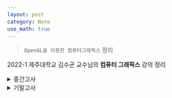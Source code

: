 ```yaml
---
layout: post
category: Note
use_math: true
---
```


> `OpenGL을 이용한 컴퓨터그래픽스` 정리

2022-1 제주대학교 김수균 교수님의 **컴퓨터 그래픽스** 강의 정리

<details>
<summary>중간고사</summary>
<div markdown="1">

## 컴퓨터 그래픽스 시스템

- 입력 -> Processor(CPU) -> Graphics Processor(GPU) -> Frame Buffer -> 모니터
- **이미지**: 2차원 이미지를 효과적으로 표현
- **모델링**: 가상 3차원 물체를 효과적으로 표현
- **렌더링**: 3차원 모델에서 2차원 이미지로 사진과 같이 사실적으로 표현
- **애니메이션**: 시간에 따른 움직임으로 자연스럽게 표현

## 필셀과 프레임 버퍼

- 래스터 방식: 그래픽스 시스엠 안에서 픽셀의 배열, 즉 래스터로 생성됨
- 각 픽셀은 영상의 한 위치나 작은 영역에 대응
- 픽셀은 Frame Buffer라고 부르는 메모리의 한 부분에 집단으로 저장

## 해상도

- 프레임 버퍼의 픽셀 수가 우리들이 볼 수 있는 영상의 상세함을 결정
- 각 픽셀의 비트 수로 정의되는 프레임 버퍼의 깊이. 즉, 정밀도가 주어진 시스템이 얼마나 많은 색을 표현할 수 있는지 결정함

## 래스터화 혹은 주사변화

- 응용 프로그램에 의하여 픽셀에 관한 정보를 처리하여 프레임 버퍼에 저장시키는 것

## OpenGL의 특징

- 그래픽스 하드웨어에 대한 소프트웨어 인터페이스
- 플랫폼에 독립적
- 다양한 그래픽스 기능을 지원하여 응용 소프트웨어 개발 용이
- OpenGL 가속 하드웨어는 셰이딩 언어를 하드웨어적으로 가속하는 기능 제공

## 그래픽스 파이프라인

- PC 메모리에 있는 프로그램과 데이터
- 그래픽스 파이프라인 구조
  - 정점 처리
  - 클리핑과 기본요소로 조립(선분, 다각형, 곡선과 곡면)
  - 래스터화
  - 단편 처리
- 응용프로그램 -> 정점 처리 -> 클리핑과 기본요소로 조립 -> 래스터화 -> 단편 처리 -> 디스플레이

## 윈도우 GDI

- 그래픽의 출력 담당
- 프린터에 프린트하는 기능도 담당

## 창 800x600변환

```c++
BOOL InitInstance(HINSTANCE hInstance, int nCmdShow){
HWND hWnd = CreateWindowW(szWindowClass, szTitle, WS_OVERLAPPEDWINDOW,
      CW_USEDEFAULT, 0, 800, 600, nullptr, nullptr, hInstance, nullptr);
}
```

## 유효화

- 윈도우의 클리아언트 영역을 훼손하면, 윈도우는 WM_PAINT 메시지를 응용 프로그램으로 보냄
- 프로그램은 윈도우에게 그 메시지를 받아서 처리했다는 것을 알려야 함
- 윈도우에게 알리는 과정을 사각형을 유효화 한다고 함

## WM_PAINT

### BeginPaint() ... EndPaint()

- 장점: 자동으로 유효화 수행
- 단점: 무효사각형을 나타내는 rcPaint 속성을 가지고 있으며, 윈도우의 클리핑 영역 외부에는 어떤 것도 그릴 수 없음
  - 그리고 싶다면 rcPaint를 다시 정의해야 함

### GetDC() ... ReleaseDC()

- 장점: 클리핑 사각형을 전체 클라이언트 영역이 됨. 따라서 클라이언트 영역을 그리기 위해 매번 무효 사각형을 정의할 필요가 없음
- 단점: 무효 사각형을 유효화하기 위해 직접 ValidateRect()를 호출
  - 윈도우는 유효화가 이루어지지 않으면 계속 WM_PAINT 메시지를 보냄

## 무효사각형(Invalid Rectangle)

- 다시 그릴 필요가 없는 유일한 영역
- InvalidateRect()함수는 클라이언트 영역의 임의의 부분만 그림

```c++
case WM_SIZE:
        GetClientRect(hWnd, &clientRect);
        Resize(clientRect.right, clientRect.bottom);
        InvalidateRect(hWnd, NULL, false);
        //(무효화할 윈도우 핸들/ 무효화할 사각형 영역 포인터/BeginPaint()를 위해 플래그 지움)

        break;
```

## ValidateRect 역할

- InvalidateRect의 반대
- 무효화된 영역을 유효화시켜 WM_PAINT 메시지가 발생하는 것을 막는데 사용함
- WM_PAINT에서 BeginPaint 함수를 사용하지 않으면 WM_PAINT 메시지가 계속 발생하여 무의미하게 CPU를 사용하는 문제가 발생
  - ValidateRect을 이용해 해결함

## bSetupPixelFormat()

- OpenGL에서 사용하기 위하여 GDI에서 제공하는 화소형식을 적절히 지정해야 함

```c++
bool bSetupPixelFormat(HDC hdc)
{
    PIXELFORMATDESCRIPTOR pfd;
    int pixelformat;

    pfd.nSize = sizeof(PIXELFORMATDESCRIPTOR);
    pfd.nVersion = 1;
    pfd.dwFlags = PFD_DRAW_TO_WINDOW | PFD_SUPPORT_OPENGL | PFD_DOUBLEBUFFER;
    pfd.dwLayerMask = PFD_MAIN_PLANE;
    pfd.iPixelType = PFD_TYPE_RGBA;
    pfd.cColorBits = 24;
    pfd.cDepthBits = 16;
    pfd.cAccumBits = 0;
    pfd.cStencilBits = 0;

    if ((pixelformat = ChoosePixelFormat(hdc, &pfd)) == 0) {
        MessageBox(NULL, "ChoosePixelFormat() failed!!!", "Error", MB_OK | MB_ICONERROR);
        return false;
    }

    if (SetPixelFormat(hdc, pixelformat, &pfd) == false) {
        MessageBox(NULL, "SetPixelFormat() failed!!!", "Error", MB_OK | MB_ICONERROR);
        return false;
    }

    return true;
}
```

## The Window Procedure

```c++
//
//  함수: WndProc(HWND, UINT, WPARAM, LPARAM)
//
//  용도: 주 창의 메시지를 처리합니다.
//
//  WM_COMMAND  - 애플리케이션 메뉴를 처리합니다.
//  WM_PAINT    - 주 창을 그립니다.
//  WM_DESTROY  - 종료 메시지를 게시하고 반환합니다.
//
//
LRESULT CALLBACK WndProc(HWND hWnd, UINT message, WPARAM wParam, LPARAM lParam)
{
    RECT clientRect;
    switch (message)
    {
    case WM_CREATE:
        // Initialize for the OpenGL rendering
        hDeviceContext = GetDC(hWnd);
        if (!bSetupPixelFormat(hDeviceContext)) {
            MessageBox(hWnd, "Error in setting up pixel format for OpenGL", "Error", MB_OK | MB_ICONERROR);
            DestroyWindow(hWnd);
        }
        hRenderingContext = wglCreateContext(hDeviceContext);
        wglMakeCurrent(hDeviceContext, hRenderingContext);
        break;

    case WM_SIZE:
        GetClientRect(hWnd, &clientRect);
        Resize(clientRect.right, clientRect.bottom);
        InvalidateRect(hWnd, NULL, false);

        break;
        /*
    case WM_COMMAND:
        {
            int wmId = LOWORD(wParam);
            // 메뉴 선택을 구문 분석합니다:
            switch (wmId)
            {
            case IDM_ABOUT:
                DialogBox(hInst, MAKEINTRESOURCE(IDD_ABOUTBOX), hWnd, About);
                break;
            case IDM_EXIT:
                DestroyWindow(hWnd);
                break;
            default:
                return DefWindowProc(hWnd, message, wParam, lParam);
            }
        }
        break;
        */
    case WM_PAINT:
    {
        DrawScene(hDeviceContext);
        ValidateRect(hWnd, NULL);

        /*
            PAINTSTRUCT ps;
            HDC hdc = BeginPaint(hWnd, &ps);
            // TODO: 여기에 hdc를 사용하는 그리기 코드를 추가합니다...
            EndPaint(hWnd, &ps);
            */
    }
    break;
    case WM_DESTROY:
        // Destroy all about OpenGL
        if (hRenderingContext)
            wglDeleteContext(hRenderingContext);
        if (hDeviceContext)
            ReleaseDC(hWnd, hDeviceContext);
        PostQuitMessage(0);
        break;
    default:
        return DefWindowProc(hWnd, message, wParam, lParam);
    }
    return 0;
}
```

## 가상 키 사용

```c++
case WM_KEYDOWN:
            switch (wParam)
            {
                case VK_LEFT:
                    // Process the LEFT ARROW key.
                    break;
                case VK_RIGHT:
                    // Process the RIGHT ARROW key.
                    break;
                case VK_UP:
                    // Process the UP ARROW key.
                    break;
                case VK_DOWN:
                    // Process the DOWN ARROW key.
                    break;
                // Process other non-character keystrokes.
                default:
                    break;
            }
```

## 속성

- 기하학적 primitve를 렌더링하는 방법을 결정하는 속성(물체들의 외형)
  - 컬러(points, lines, polygons)
  - 사이즈와 너비(points, lines)
  - 스티플 패턴(lines, polygons)
  - 폴리곤 모드(Polygon mode)

![example](https://math.hws.edu/eck/cs424/notes2013/images/06/gl-primitives.png){:.ioda}

## POLYGON

- Loop로 닫혀 있지만, 내부가 있는 물체

```c++
glColor3f(1.0f, 0.0f, 0.0f);
glBegin(GL_POLYGON);
    glVertex2f(0, 0);
    glVertex2f(0, 100);
    glVertex2f(100, 100);
    glVertex2f(100, 0);
glEnd();
```

## POINTS

```c++
glPointSize(5.0f)
glBegin(GL_POINTS);
    glColor3f(1.0f, 0.0f, 0.0f);
    glVertex2f(100, 100);
    glColor3f(1.0f, 0.0f, 0.0f);
    glVertex2f(100, 200);
    glColor3f(1.0f, 0.0f, 0.0f);
    glVertex2f(200, 200);
    glColor3f(1.0f, 0.0f, 0.0f);
    glVertex2f(200, 100);
glEnd(); // 점 4개 출력
```

## LINES

```c++
glLineWidth(5.0f)
glBegin(GL_LINES);
    glColor3f(1.0f, 0.0f, 0.0f);
    glVertex2f(100, 100);
    glColor3f(0.0f, 1.0f, 0.0f);
    glVertex2f(100, 200);
    glColor3f(0.0f, 0.0f, 1.0f);
    glVertex2f(200, 200);
    glColor3f(0.0f, 0.0f, 0.0f);
    glVertex2f(200, 100);
glEnd(); // 그라데이션 색상의 선 2개 출력
```

## LINE STRIP

```c++
glLineWidth(5.0f)
glBegin(GL_LINE_STRIP);
    glColor3f(1.0f, 0.0f, 0.0f);
    glVertex2f(100, 100);
    glColor3f(0.0f, 1.0f, 0.0f);
    glVertex2f(100, 200);
    glColor3f(0.0f, 0.0f, 1.0f);
    glVertex2f(200, 200);
    glColor3f(0.0f, 0.0f, 0.0f);
    glVertex2f(200, 100);
glEnd(); // 그라데이션 색상의 ㄷ 오른쪽으로 돌린 모양 출력
```

## LINE LOOP

```c++
glLineWidth(5.0f)
glBegin(GL_LINE_LOOP);
    glColor3f(1.0f, 0.0f, 0.0f);
    glVertex2f(100, 100);
    glColor3f(0.0f, 1.0f, 0.0f);
    glVertex2f(100, 200);
    glColor3f(0.0f, 0.0f, 1.0f);
    glVertex2f(200, 200);
    glColor3f(0.0f, 0.0f, 0.0f);
    glVertex2f(200, 100);
glEnd(); // 그라데이션 색상의 ㅁ 출력
```

## LINE STIPPLE

```c++
glEnable(GL_LINE_STIPPLE);
glLineWidth(5.0f)
glLineStipple(3, 0xcccc)
glBegin(GL_LINE_LOOP);
    glColor3f(1.0f, 0.0f, 0.0f);
    glVertex2f(100, 100);
    glColor3f(0.0f, 1.0f, 0.0f);
    glVertex2f(100, 200);
    glColor3f(0.0f, 0.0f, 1.0f);
    glVertex2f(200, 200);
    glColor3f(0.0f, 0.0f, 0.0f);
    glVertex2f(200, 100);
glEnd();
glDisable(GL_LINE_STIPPLE) // 펀칭되어있는 ㅁ 출력
```

## 연습문제

```c++
glColor3f(0.0f, 0.0f, 0.0f);
   glLineStipple(3, 0x1C47);
   glLineWidth(5);
      glEnable(GL_LINE_STIPPLE);
      glBegin(GL_LINES);
        glVertex2f(100, 200);
        glVertex2f(200, 200);
      glEnd();
      glDisable(GL_LINE_STIPPLE);
```

## TRIANGLES

```c++
glBegin(GL_TRIANGLES);
    glColor3f(1.0f, 0.0f, 0.0f);
    glVertex2f(100, 100);
    glColor3f(0.0f, 1.0f, 0.0f);
    glVertex2f(100, 200);
    glColor3f(0.0f, 0.0f, 1.0f);
    glVertex2f(200, 200);
    glColor3f(0.0f, 0.0f, 0.0f);
    glVertex2f(200, 100);
glEnd(); // 그라데이션 색상의 삼각형 출력
```

## TRIANGLES STRIP

```c++
glBegin(GL_TRIANGLE_STRIP);
    glColor3f(1.0f, 0.0f, 0.0f);
    glVertex2f(100, 100);
    glColor3f(0.0f, 1.0f, 0.0f);
    glVertex2f(100, 200);
    glColor3f(0.0f, 0.0f, 1.0f);
    glVertex2f(200, 200);
    glColor3f(0.0f, 0.0f, 0.0f);
    glVertex2f(200, 100);
glEnd(); // 그라데이션 색상의 삼각형 2개 출력
```

처음 세 개 정점으로 삼각형을 그린 뒤, 정점이 추가 될 떄마다 삼각형을 직전 두 개 정점과 연결하여 삼각형 추가

## TRIANGLES FAN

```c++
glBegin(GL_TRIANGLE_FAN);
    glColor3f(1.0f, 0.0f, 0.0f);
    glVertex2f(100, 100);
    glColor3f(0.0f, 1.0f, 0.0f);
    glVertex2f(100, 200);
    glColor3f(0.0f, 0.0f, 1.0f);
    glVertex2f(200, 200);
    glColor3f(0.0f, 0.0f, 0.0f);
    glVertex2f(200, 100);
glEnd(); // 그라데이션 색상의 사각형 출력
```

## Attribute

## OpenGL 카메라

- -z 방향을 가리키는 세계공간의 원점에 카메라를 배치함
- 기본 관측 공간: 한 변의 길이가 2인 원점 중앙에 있는 상자
- 지역좌표(모델좌표): 피사체
- 세계좌표(월드좌표): 무엇을 기준으로 이동, 회전할까
- 쉐이딩: 피사체들이 입거나 가지고 있는 색

```c++
gluLookAt(viewer[0], viewer[1], viewer[2], 0.0, 0.0, 0.0, 0.0, 1.0, 0.0);
glRotatef(theta, 1.0f, 0.0f, 0.0f);
///
gluLookAt(2.0, 2.0, 2.0, 0.0, 0.0, 0.0, 0.0, 1.0, 0.0); // 3차원으로 만들어 줌
``
```

## OpenGL에서 초기 카메라

- 객체 프레임의 원점에 놓임
- -z축의 음수방향을 향함
- 직교관측으로 설정됨
- 기본 투영면은 z=0인 면이고, 투영방향은 z축과 나란한다

## 관측(Viewing)

- 투영 행렬에 의해 수행된다.
- 먼저, 행렬 모드를 설정 -> 단위 행렬 -> 투영 행렬
- 관측의 기본 요소
  - 객체: 영상생성 과정이나 관측자와 관계없이 공간에 존재
  - 관측자: 물체의 영상을 형성하는 것
  - 투영선
  - 투영면
- 투영 중심
  - COP가 유한한 경우: 투시 관측
  - COP가 무한한 경우: 평행 관측

## 뷰포트(Viewports)

- 디스플레이 윈도우의 직사각형 영역
- 뷰 사각형과 윈도우 사각형의 종횡비가 일치하지 않아, 왜곡현상 발생 가능

## 종횡비 유지

```c++
void Resize(int width, int height)
{
    glMatrixMode(GL_PROJECTION);
    glLoadIdentity();

    glViewport(0, 0, width, height);

    if (width <= height)
        glOrtho(-2.0, 2.0, -2.0 * (GLfloat)height / (GLfloat)width,
            2.0 * (GLfloat)height / (GLfloat)width, 1.0, 10.0);

    else
        glOrtho(-2.0 * (GLfloat)width / (GLfloat)height,
            2.0 * (GLfloat)width / (GLfloat)height, -2.0, 2.0, 1.0, 10.0);

    return;

}
```

## 투영

- 3차원 객체가 2차원 객체로 변환되는 과정
- 모델 좌표계, 전역 죄표계, 시점 좌표계를 순차적으로 거친 다각형 정점 좌표를 2차원 투영면에 사상시키는 과정
- 시선: 물체 곳곳을 향함
- 시선: 초점을 향함
- 관찰자 위치: 투영 중심 = 시점 좌표계 원점
- 투시 투영: glFrustum, gluPerspective(시야각 y축)
- 직교 투영: glOrtho
- 축측 세 각이 모두 같으면 등각 투영, 두 각이 같으면 이각 투영, 모두 다르면 삼각 투상

## 클리핑

- 투영은 보이는 범위를 제한하기도 한다. 3차원 공간에 그려진 물체라고 해서 모두 다 보여야 하는 것은 아니며 그 중 필요한 범위를 설정하여 일부만 표시한다. 보이는 영역을 잘라내는 것을 클리핑

## 평행 투영

- 시점이 물체로부터 무한대의 거리에 있다고 간주
  - 투영선이 평행
  - 원래 물체의 평행선은 투영 후에도 평행
  - 시점과의 거리에 무관하게 같은 길이의 물체는 같은 길이로 투영

## 직교 투영

- 투영선이 반드시 투영면과 직교

```c++
glMatrixMode(GL_PROJECTION);
glLoadIdentity( );
glOrtho(left, right, bottom, top, near, far);
// near < far, 양수 음수 모두 가능
```

```c++
if (width <= height)
        glOrtho(-2.0, 2.0, -2.0 * (GLfloat)height / (GLfloat)width,
            2.0 * (GLfloat)height / (GLfloat)width, 1.0, 10.0);

    else
        glOrtho(-2.0 * (GLfloat)width / (GLfloat)height,
            2.0 * (GLfloat)width / (GLfloat)height, -2.0, 2.0, 1.0, 10.0);
```

## 다중 관측 직교 투영

- 여러 개의 투영면을 만드는데, 각각은 객체의 주면 중 하나와 평행하다.
- 일반적으로 세 개의 관측(전면, 상면, 우측면 등)을 표시한다.
- 거리와 각이 모두 보존되고 거리와 모양의 왜곡이 없음

## 축측 투영

- 투영선은 투영면에 수직이지만, 투영면은 객체에 대한 어떠한 방향에도 존재할 수 있다.
  - **등축 투영**: 만일 투영면이 삼각형 객체의 모서리에서 만나는 세 개의 주면에 대해서 대칭으로 놓여짐
  - **이축 투영**: 투영면이 두 개의 주면이 대칭되도록 놓여짐
  - **삼축 투영**: 일반적인 경우

## 경사 투영

- 투영면에 평행한 면들에 대해서만 각이 유지됨

## 투시 투영

- 투영면에서 멀리 떨어져 있는 객체는 작게, 가까운 거리에 있는 객체는 상대적으로 크게 투영
  - 시점이 물체로부터 유한한 거리가에 있다고 간주
  - 투영선이 시점에서 출발하여 방사선 모양으로 퍼져감
  - 카메라나 사람의 눈이 물체를 포착하는 방법

```c++
glMatrixMode(GL_PROJECTION);
glLoadIdentity( );
glFrustum(left, right, bottom, top, near, far);
// near과 far은 항상 양수!!
```

```c++
if (width <= height)
        glFrustum(-2.0, 2.0, -2.0 * (GLfloat)height / (GLfloat)width,
            2.0 * (GLfloat)height / (GLfloat)width, 1.0, 10.0);

    else
        glFrustum(-2.0 * (GLfloat)width / (GLfloat)height,
            2.0 * (GLfloat)width / (GLfloat)height, -2.0, 2.0, 1.0, 10.0);
```

```c++
glMatrixMode(GL_PROJECTION);
glLoadIdentity( );
gluPerspective(fovy, aspect, near, far);
// fovy: y축 방향으로 시야각
// 종횡비 = width / height
```

```c++
gluPerspective(90, (GLdouble)width / (GLdouble)height, 1.0, 10.0);
```

## 원근감

- 동일한 크기의 물체라도 시점으로부터 멀리 있는 것은 작게 보이고 가까운 것은 크게 보임
- 일점, 이점, 삼점 투시 관측의 차이는 객체의 세가지 주 방향 가운데 얼마나 많은 방향이 투영면에 평행한 가에 있음
- 삼점 투시의 겨웅 세 개의 주 방향에 평행한 모든 직선들은 세 개의 소실점에서 만남

## 소실점

- 투시 투영 결과 평행선이 만나는 점

## 투시투영변환

- 직선->직선 / 평면->평면
- 물체 정점간의 거리에 대한 축소율이 달라짐

## 등축

- 3차원 물체를 평면 상에 표현하기 위한 방법의 일종으로 x, y, z세 좌표푹이 서로 이루는 각도가 모두 같거나 120도를 이루는 특성

## 시야각

- 카메라의 시야각 안에 들어오는 물체만 이미지로 나타남

## 뷰 볼륨

- 장면으로 잘라내는 공간
- frustum - 잘려진 피라미드

## 그림자 폴리곤

- 과정을 (x1, y1, z1)에 위치
- (-x1, -y1, -z1)만큼 평행 이동
- 원점 중심으로 투시 투영
- 다시 (x1, y1, z1)만큼 평행 이동

```c++
//shadow Polygon 변수 추가
GLfloat light_pos[3] = { -1.0f, 10.0f, -1.0f };
void Quad_NC(int a, int b, int c, int d);
```

```c++
GLfloat m[16];
    for (int i = 0; i < 16; i++) m[i] = 0.0f;
    m[0] = m[5] = m[10] = 1.0f;
    m[7] = -1.0f / light_pos[1];

    glPushMatrix();
    glTranslatef(0.0f, -1.5f, 0.0f);
    glTranslatef(light_pos[0], light_pos[1], light_pos[2]);
    glMultMatrixf(m);
    glTranslatef(-light_pos[0], -light_pos[1], -light_pos[2]);


    glColor3f(0.5f, 0.5f, 0.5f);
    glBegin(GL_QUADS);
    Quad_NC(0, 3, 2, 1);
    Quad_NC(1, 2, 6, 5);
    Quad_NC(2, 3, 7, 6);
    Quad_NC(3, 0, 4, 7);
    Quad_NC(4, 5, 6, 7);
    Quad_NC(5, 4, 0, 1);
    glEnd();
    glPopMatrix();
```

</div>
</details>

<details>
<summary>기말고사</summary>
<div markdown="1">

## Basic Elements

보다 정교한 물체를 만들 수 이쓴 최소 기본 요소 조합

- Points : 공간에서의 위치
- Scalars : 두 점 사이의 거리를 측정
- Vectors : 크기와 방향이 있는 모든 양

## 변환

한 점 또는 벡터를 다른 점 또는 벡터로 매핑 시키는 것

## 이동

객체를 구성하는 각 점을 동일한 양만큼 이동

## 회전

주어진 회전축과 기준점에 대해 반시계 방향으로 회전

## 신축(확대/축소)

원점을 기준으로 크기 인자만큼 물체의 크기를 늘이거나 또는 줄임

- uniform : 각 축 방향으로 동일한 비율로 신축
- 필요한 요소: 기준점, 방향, 크기
- 반사: 신축의 크기가 음수

## Affine
- 아핀 변환(Affine Transformation)이란 점, 직선, 평면, 평행선을 보존하는 변환
- 동차 좌표계(Homogeneous Coordinates)를 사용하면 아핀 변환을 하나의 행렬곱으로 나타 낼 수 있다.
- 동차 좌표계(x, y, z,ω)에서 ω값으로 점은 1 벡터는 0이다.

## 좌표계

- 직교 좌표계 : 2차원에서 어떤 위치를 나타낼 때 사용 -> 회전 표시 안됨
- 극좌표계 : 2차원에서 임의의 점을 r과 θ 로 표시 (r, θ)
  - 각도: 동일한 기점을 갖는 두 개의 반직선이 벌어지는 정도
  - 라디안: 점선으로 나타낸 두 반직선 사이의 곡선 부분의 길이는 두 반직선 사이를 라디안으로 나타낸 각도임
  - 회전의 필요한 요소
    - 기준점(고정점): 회전에 의해 위치가 변하지 않는 점
    - 회전각 : 양수(오른손 좌표계에서는 반시계 방향)
    - 3D에서 회전축 : 회전에 의해 축 위에 있는 점들의 위치는 변하지 않음
- 등차좌표계
  - frame : 기저벡터와 참조점(원점)을 포함하는 것
  - Homogeneous coordinates
    - Hardware pipeline은 4차원 표현으로 작동함
    - For orthographic viewing, 벡터에 대해 w=0을 유지하고, 점에 대해 w=1을 유지함
    - For perspective viewing, 투시 분활이 필요함

## OpenGL에서 변환 행렬

- CTM : 모든 꼭지점에 적용될 행렬
  - 렌더링 파이프라인의 일부
  - 행렬 모드: Model-view와 projection 행렬
    ![same](./image/same.jpg)

## OpenGL에서 변환 행렬 - 예제

- 필요한 요소
  - 기준점: (4,5,6)
  - 회전 각: 45도
  - 회전축: 원점에서 점(1,2,3)을 지나는 벡터

```c++
glMatrixMode(GL_MODELVIWE);
glLoadIdentity( );
glTranslatef(4.0, 5.0, 6.0);
glRotatef(45.0, 1.0, 2.0, 3.0);
glTranslatef(-4.0, -5.0, -6.0);
```

<details>
<summary>더보기</summary>
<div markdown="1">

```c++
float theta[3] = { 0.0f, 0.0f, 0.0f };
int axis = 1;
void display(void){
    glClearColor(1.0f, 1.0f, 1.0f, 1.0f);
    glClear(GL_COLOR_BUFFER_BIT | GL_DEPTH_BUFFER_BIT);
    glMatrixMode(GL_MODELVIEW);
    glLoadIdentity();
    glRotatef(theta[0], 1.0, 0.0, 0.0);
    glRotatef(theta[1], 0.0, 1.0, 0.0);
    glRotatef(theta[2], 0.0, 0.0, 1.0);
    colorcube();
    SwapBuffers();
}
```

</div>
</details>

## 사원수

애니메이션의 부드러운 회전을 구현하기 위해 오힐러 회전 행렬을 대신 사용되는 복소수로서, 하나의 실수부와 세 개의 허수부를 갖는 수를 무엇이라 부르는가

## 사원수와 3D 회전

- 문제점
  - 3차원에서는 원점을 중심으로 회전을 지정하기 위해서는 벡터값인 회전축 방향과 스칼라 값인 회전각 모두를 지정해야하기 때문에 매우 복잡함
- 해결책 : 사원수를 이용해서 해결 가능

## 로봇팔 예제

<details>
<summary>시험에 안나옴</summary>
<div markdown="1">

```c++
void DrawScene(HDC MyDC)
{
    glEnable(GL_DEPTH_TEST);

    glClearColor(1.0f, 1.0f, 1.0f, 1.0f);
    glClear(GL_COLOR_BUFFER_BIT | GL_DEPTH_BUFFER_BIT );
    glMatrixMode(GL_MODELVIEW);
    glLoadIdentity();

    gluLookAt(2.0f, 2.0f, 2.0f, 0.0f, 0.0f, 0.0f, 0.0f, 1.0f, 0.0f);

    //행렬 직접 설정 ------------
    // math.h 헤더 사용
    //GLfloat m[16];
    //for (int i = 0; i < 16; i++) m[i] = 0.0f;
    //m[0] = m[5] = m[10] = m[15] = 1.0f;
    //m[4] = 1.0f / tanf(60 / 180.f * 3.14159265);
    //glMultMatrixf(m);
    //------------------------------
    //glPushMatrix();
    //glTranslatef(0.0f, -1.0f, 0.0f);
    //
    //glColor3f(1.0f, 0.0f, 0.0f);
    //glutWireTetrahedron();
    //glPopMatrix();
    //glTranslatef(0.0f, 1.0f, 0.0f);
    //
    //glColor3f(0.0f, 1.0f, 0.0f);
    //glutWireCube(0.5);

    //회전을 위해 glRotatef을 추가, 팔 각각에 모두 추가
    glTranslatef(0.0f, -1.0f, 0.0f);
    glRotatef(baseAngle, 0.0f, 1.0f, 0.0f);
    BaseArm();
    glRotatef(lowAngle, 0.0f, 0.0f, 1.0f);
    glTranslatef(0.0f, 0.4f, 0.0f);

    LowerArm();
    glTranslatef(0.0f, 1.0f, 0.0f);
    glRotatef(upperAngle, 1.0f, 0.0f, 0.0f);

    UpperArm();
    SwapBuffers(MyDC);
    return;
}

void BaseArm(void)
{
    glPushMatrix();
    glColor3f(1.0f, 0.0f, 0.0f);
    glRotatef(-90.0f, 1.0f, 0.0f, 0.0f);
    gluCylinder(p0bj, 0.5, 0.5, 0.3, 20, 1);
    glPopMatrix();

    return;
}

void LowerArm(void)
{
    glPushMatrix();
    glColor3f(0.0f, 1.0f, 0.0f);
    glTranslatef(0.0f, 0.5f, 0.0f);
    glScalef(0.2f, 1.0f, 0.2f);
    glutWireCube(1.0);
    glPopMatrix();

    return;
}

void UpperArm(void)
{
    glPushMatrix();
    glColor3f(0.0f, 0.0f, 1.0f);
    glTranslatef(0.0f, 0.4f, 0.0f);
    glScalef(0.2f, 0.8f, 0.2f);
    glutWireCube(1.0);
    glPopMatrix();

    return;
}
```

</div>
</details>

## GL의 모델변환

- 후위 곱셈
  - 세계 좌표계를 기준으로 하는 모델 좌표계의 변환

## glPushMatrix() and glPopMatrix()

변환 수행 후 실행 전과 동일한 상태로 복귀

## 렌더링

- 각 필셀에 채워질 색상을 정하는 과정
- 빛과 반사되는 면 사이에 발생하는 여러 종류의 상호작용에 의해 색상 결정

## 음영 = 그늘

## 조명의 종류

- 주변광 : 균일하게 비추어지는 조명
  - 과정이 반복되면서 광원의 위치 및 수와는 상관없이 어느 정도 균일한 조명이 됨
  - 주변 조명에 의한 산란 반사
- 점 광원 : 모든 방향으로 동일한 양의 빛을 방출
  - GL_CONSTANT_ATTENUATION (default: 1)
  - GL_LINEAR_ATTENUATION (default: 0)
  - GL_QUADRATIC_ATTENUATION (default: 0)
- 원거리 광원 방향성광원 : 무한한 거리이ㅔ 있는 점 광원 -> 벡터가 변하지 않음
  - 거리에 따른 감쇄 현상 없음
  - GL_POSITION, GL_DIFFUSE, GL_SPECULAR, GL_AMBIENT
- 스포트 광원 : 방향과 범위 각을 갖는 점 광원
  - 감쇄현상, 중앙에 집중되고 주변으로 갈수록 줄어듦
  - GL_SPOT_DIRECTION, GL_SPOT_CUTOFF, GL_SPOT_EXPONENT
- Glfloat position(x, y, z, a)
  - a = 0 : 무한대의 위치에 놓음
  - a = 1 : 지정된 좌표에 위치

## 표면의 성질

- 산란반사 : 반사되는 빛을 모든 방향으로 보냄
  - 빛의 반사량: 입사 광선의 각도에 따라 달라짐, 코사인 법칙
- 거울반사 : 반사되는 빛을 일정 방향의 범위 각 안으로 보냄

  - 빛의 반사량 : 입사 광선과 시점(카메라) 사이의 각에 따라 달라짐
    ![spec](./image/spec.jpg)
  - Phong model: Shininess 계수
    - 100 < < 200 : 광택이 많은 표면
    - 1 ≤ < 100 : 광택이 없는 표면

- 투과: 굴절
  ![refl](./image/refl.jpg)

## 렌더링 방정식
![ran](./image/ran.jpg)

..? 천천히 생각해보자
광원에서 나온 빛은 다양한 방향으로 표면에 도착해서 반사, 투과, 굴절 등을 할 것이고
반사된 빛 중 일부만이 카메라(viewer)에 잡힐 것이다. 표면의 광택감은 빛의 행로에 큰 영향을 끼치는데, 우리는 이 광택의 정도를 Shininess 계수라 한다. 이 값은 그림에서 알파로 표현되었다. 이 값은 작을 수록 표면에 광택이 없고 눈이 부시게 된다.
우리는 카메라에 잡히는 빛이 카메라로 향하는 빛인 점을 알 수 있다.

## 예제

<details>
<summary>시험에 안나옴</summary>
<div markdown="1">

```c++
void DrawScene(HDC MyDC)
{
    glEnable(GL_DEPTH_TEST);

    glClearColor(1.0f, 1.0f, 1.0f, 1.0f);
    glClear(GL_COLOR_BUFFER_BIT | GL_DEPTH_BUFFER_BIT );
    glMatrixMode(GL_MODELVIEW);
    glLoadIdentity();

    gluLookAt(2.0f, 2.0f, 2.0f, 0.0f, 0.0f, 0.0f, 0.0f, 1.0f, 0.0f);
    glEnable(GL_LIGHTING);
    glEnable(GL_LIGHT0);

    //GLfloat position0[] = { 2.0f, 0.0f, 0.0f, 1.0f };
    //GLfloat diffuse0[] = { 1.0f, 0.0f, 0.0f, 1.0f };
    //GLfloat specular0[] = { 1.0f, 1.0f, 1.0f, 1.0f };
    //GLfloat ambient0[] = { 0.1f, 0.1f, 0.1f, 0.1f };
    //
    //glLightfv(GL_LIGHT0, GL_POSITION, position0);
    //glLightfv(GL_LIGHT0, GL_DIFFUSE, diffuse0);
    //glLightfv(GL_LIGHT0, GL_SPECULAR, specular0);
    //glLightfv(GL_LIGHT0, GL_AMBIENT, ambient0);
    //
    ////감쇄현상
    ////glLightf(GL_LIGHT0, GL_CONSTANT_ATTENUATION, 2.0f);
    ////glLightf(GL_LIGHT0, GL_LINEAR_ATTENUATION, 0.2f);
    ////glLightf(GL_LIGHT0, GL_QUADRATIC_ATTENUATION, 0.1f);
    //
    ////스포트라이트
    //GLfloat direction0[] = { -1.0f, 0.5f, 0.0f };
    //glLightfv(GL_LIGHT0, GL_SPOT_DIRECTION, direction0);
    //glLightf(GL_LIGHT0, GL_SPOT_CUTOFF, 30.0f);
    //glLightf(GL_LIGHT0, GL_SPOT_EXPONENT, 20.0f);
    //
    ////조명 추가
    //glEnable(GL_LIGHT1);
    //
    //GLfloat position1[] = { 0.0f, 1.0f, 0.0f, 0.0f };
    //GLfloat diffuse1[] = { 0.0f, 0.0f, 1.0f, 1.0f }; //난반사
    //GLfloat specular1[] = { 1.0f, 1.0f, 1.0f, 1.0f };
    //GLfloat ambient1[] = { 0.1f, 0.1f, 0.1f, 0.1f };
    //
    //glLightfv(GL_LIGHT1, GL_POSITION, position1);
    //glLightfv(GL_LIGHT1, GL_DIFFUSE, diffuse1);
    //glLightfv(GL_LIGHT1, GL_SPECULAR, specular1);
    //glLightfv(GL_LIGHT1, GL_AMBIENT, ambient1);
    //
    //glMultMatrixd(trball.rMat);
    //
    //glColor3f(1.0f, 0.0f, 0.0f);
    ////glutWireTeapot(1.0);
    //glutSolidTeapot(1.0);

    if (PS) {
        DireactionalLight(PS);
    }
    else if (DS) {
        PointLight(DS);
    }
    else if (SS) {
        SpotLight(SS);
    }
    else if (MS) {
        MultipleLight(MS);
    }
    glMultMatrixd(trball.rMat);
    glColor3f(1.0f, 0.0f, 0.0f);
    glutSolidTeapot(1.0);
    // glutWireTeapot(1.0);


    SwapBuffers(MyDC);

    return;
}
void DireactionalLight(bool DS)
{
    if (DS)
    {
        GLfloat position0[] = { 0.0f, 1.0f, 0.0f, 0.0f };
        GLfloat diffuse0[] = { 0.0f, 0.0f, 1.0f, 1.0f };
        GLfloat specular0[] = { 1.0f, 1.0f, 1.0f, 1.0f };
        GLfloat ambient0[] = { 0.1f, 0.1f, 0.1f, 0.1f };

        glLightfv(GL_LIGHT0, GL_POSITION, position0);
        glLightfv(GL_LIGHT0, GL_DIFFUSE, diffuse0);
        glLightfv(GL_LIGHT0, GL_SPECULAR, specular0);
        glLightfv(GL_LIGHT0, GL_AMBIENT, ambient0);
    }
}
void PointLight(bool PS)
{
    if (PS)
    {
        GLfloat position0[] = { 2.0f, 0.0f, 0.0f, 1.0f };
        GLfloat diffuse0[] = { 1.0f, 0.0f, 0.0f, 1.0f };
        GLfloat specular0[] = { 1.0f, 1.0f, 1.0f, 1.0f };
        GLfloat ambient0[] = { 0.1f, 0.1f, 0.1f, 0.1f };

        glLightfv(GL_LIGHT0, GL_POSITION, position0);
        glLightfv(GL_LIGHT0, GL_DIFFUSE, diffuse0);
        glLightfv(GL_LIGHT0, GL_SPECULAR, specular0);
        glLightfv(GL_LIGHT0, GL_AMBIENT, ambient0);

        glLightf(GL_LIGHT0, GL_CONSTANT_ATTENUATION, 2.0f);
        glLightf(GL_LIGHT0, GL_LINEAR_ATTENUATION, 0.2f);
        glLightf(GL_LIGHT0, GL_QUADRATIC_ATTENUATION, 0.1f);
    }

}
void SpotLight(bool SS)
{
    if (SS)
    {
        GLfloat position0[] = { 0.0f, 0.0f, 2.0f, 1.0f };
        GLfloat diffuse0[] = { 0.0f, 1.0f, 0.0f, 1.0f };
        GLfloat specular0[] = { 1.0f, 1.0f, 1.0f, 1.0f };
        GLfloat ambient0[] = { 0.1f, 0.1f, 0.1f, 0.1f };

        glLightfv(GL_LIGHT0, GL_POSITION, position0);
        glLightfv(GL_LIGHT0, GL_DIFFUSE, diffuse0);
        glLightfv(GL_LIGHT0, GL_SPECULAR, specular0);
        glLightfv(GL_LIGHT0, GL_AMBIENT, ambient0);

        GLfloat directional0[] = { 0.0f, 0.0f, -1.0f };
        glLightfv(GL_LIGHT0, GL_SPOT_DIRECTION, directional0);
        glLightf(GL_LIGHT0, GL_SPOT_CUTOFF, 30.0f);
        glLightf(GL_LIGHT0, GL_SPOT_EXPONENT, 10.0f);
    }

}
void MultipleLight(bool MS) {

    if (MS)
    {
        glEnable(GL_LIGHT1);
        glEnable(GL_LIGHT2);
        GLfloat position0[] = { 0.0f, 1.0f, 0.0f, 0.0f };
        GLfloat diffuse0[] = { 0.0f, 0.0f, 1.0f, 1.0f };
        GLfloat specular0[] = { 1.0f, 1.0f, 1.0f, 1.0f };
        GLfloat ambient0[] = { 0.1f, 0.1f, 0.1f, 0.1f };

        glLightfv(GL_LIGHT0, GL_POSITION, position0);
        glLightfv(GL_LIGHT0, GL_DIFFUSE, diffuse0);
        glLightfv(GL_LIGHT0, GL_SPECULAR, specular0);
        glLightfv(GL_LIGHT0, GL_AMBIENT, ambient0);

        GLfloat position1[] = { 2.0f, 0.0f, 0.0f, 1.0f };
        GLfloat diffuse1[] = { 1.0f, 0.0f, 0.0f, 1.0f };
        GLfloat specular1[] = { 1.0f, 1.0f, 1.0f, 1.0f };
        GLfloat ambient1[] = { 0.1f, 0.1f, 0.1f, 0.1f };

        glLightfv(GL_LIGHT1, GL_POSITION, position1);
        glLightfv(GL_LIGHT1, GL_DIFFUSE, diffuse1);
        glLightfv(GL_LIGHT1, GL_SPECULAR, specular1);
        glLightfv(GL_LIGHT1, GL_AMBIENT, ambient1);

        glLightf(GL_LIGHT1, GL_CONSTANT_ATTENUATION, 2.0f);
        glLightf(GL_LIGHT1, GL_LINEAR_ATTENUATION, 0.2f);
        glLightf(GL_LIGHT1, GL_QUADRATIC_ATTENUATION, 0.1f);

        GLfloat position2[] = { 0.0f, 0.0f, 2.0f, 1.0f };
        GLfloat diffuse2[] = { 0.0f, 1.0f, 0.0f, 1.0f };
        GLfloat specular2[] = { 1.0f, 1.0f, 1.0f, 1.0f };
        GLfloat ambient2[] = { 0.1f, 0.1f, 0.1f, 0.1f };

        glLightfv(GL_LIGHT2, GL_POSITION, position2);
        glLightfv(GL_LIGHT2, GL_DIFFUSE, diffuse2);
        glLightfv(GL_LIGHT2, GL_SPECULAR, specular2);
        glLightfv(GL_LIGHT2, GL_AMBIENT, ambient2);

        GLfloat directional0[] = { 0.0f, 0.0f, -1.0f };
        glLightfv(GL_LIGHT2, GL_SPOT_DIRECTION, directional0);
        glLightf(GL_LIGHT2, GL_SPOT_CUTOFF, 30.0f);
        glLightf(GL_LIGHT2, GL_SPOT_EXPONENT, 20.0f);
    }

}

```
</div>
</details>

## 표면 렌더링

- 각 픽셀에 채워진 색상을 정하는 과정
- 지역적 렌더링, 전역적 렌더링

## 다각형 쉐이딩 기법

- 다각형 메쉬의 각 면을 렌더링
- 균일 쉐이딩, 그로우 쉐이딩, 퐁 쉐이딩

## 텍셀

텍스처 이미지는 프로세서 메모리에 배열로 저장될 때 그 배여의 요소

## 균일 쉐이딩

- 균일 쉐이딩 된 물체들은 다각형으로 구성된 것처럼 보임
- 각 면에 대해 한 번의 렌더링 방정식 계산
- 인간의 시각 시스템
  - 측면 금제
    - 망막의 신경 세포가 주위를 억제시키는 현상
    - 빛의 세기의 차이에 매우 예민함
  - 마하 밴드
    - 경계선 영역은 실제보다 더 밝게 인식됨
  - 이러한 현상을 피하기 위해 부드러운 쉐이딩 기술 필요

## 그로우 쉐이딩

- 각 꼭지점에 대해 한 번의 렌더링 방정식 계산 -> 선형 보간법
- 꼭지점의 법선 벡터 -> 이웃 면들의 법선 벡터의 평균
- 다각형 메쉬가 부드럽게 렌더링 됨

## 환경 매핑

렌더링 되고자 하는 객체의 주변 영상들을 텍스처로 매핑시킴으로써 표면에 주변을 반사하는 정반사의 특징을 잘 표현할 수 있는 텍스처 매핑 기술

## 범프 매핑

렌더링될 물체의 픽셀마다 표면 법선을 흔들어 높낮이가 있어 보이게 하는 컴퓨터 그래픽 기술 중 하나. 그 결과는 실제 물체의 표면과 매우 비슷해 보임

![shading](./image/shading.jpg)

## 퐁 쉐이딩

- 각 픽셀에 대해 한 번의 렌더링 방정식 계산 -> off-line
- 다각형 내의 한 점에서의 법선 벡터 계산

## 전역적 렌더링

- 전역 조명 모델 : 다른 물체면에서 반사되어 입사되는 빛까지 고려한 조명 모델
  - 전역적 효과
    - 그림자
    - 굴절
    - 물체 사이의 반사
  - 기법
    - 광선 추적법
- 지역 조명 모델 : 광원으로부터 직접 물체면으로 입사되는 빛 만을 고려한 모델
  - 지역적 조명 모델의 단점
    - 다른 물체의 의해 광원의 일부가 가려지는 현상을 표현 못함
    - 다른 물체들로부터 반사되어 받는 빛을 표현 못함

## 그림자

광원이 가려진 현상

## 광선 추적 트리

- 조명 계산을 이진 트리로 표현
  - 한쪽 가지 -> 반사
  - 다른 쪽 가지 -> 투과
  - 종료 -> 최대 값에 도달하거나 광원에 만나는 경우
- 픽셀 강도
  - 루트 노드에서 계산한 모든 강도들의 합
  - leaf 노드로부터 출발
  - 어떤 표면과도 교차하지 않는 경우, 배경의 강도를 취함

## Radiosity

- 목표
  - 물체 사이의 산란 반사와 그림자를 시뮬레이션
  - 건축물이나 실내 인테리어에 적합한 렌더링 방법
  - 모든 다각형을 광원으로 취급
- 장점
  - 그림자와 간접적인 산란 조명 효과를 물리적으로 잘 모델링 함
  - 시점에 독립적임 -> 시점이 변함에 따라 재계산 필요 없음

## 쉐이딩 예제
자세한 것은 생략
```c++
//조명 키기
  glEnable(GL_LIGHTING);
  glEnable(GL_LIGHT0);
  //만약 RGB값이 나온다면 GL_AMBIENT 생각하기
  //fv와 f 구별하기
```

</div>
</details>
